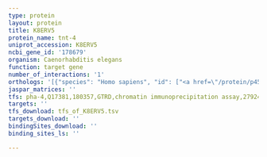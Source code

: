 ```yaml
---
type: protein
layout: protein
title: K8ERV5
protein_name: tnt-4
uniprot_accession: K8ERV5
ncbi_gene_id: '178679'
organism: Caenorhabditis elegans
function: target gene
number_of_interactions: '1'
orthologs: '[{"species": "Homo sapiens", "id": ["<a href=\"/protein/p45379\">P45379</a>"]}, {"species": "Mus musculus", "id": ["Q6P3Z7", "J3QP61"]}, {"species": "Rattus norvegicus", "id": ["Q7TNB2", "A0A0G2JSW6", "P50753"]}, {"species": "Drosophila melanogaster", "id": ["<a href=\"/protein/p19351\">P19351</a>"]}, {"species": "Danio rerio", "id": ["E7EYC9", "<a href=\"/protein/b3dg30\">B3DG30</a>", "A0A0R4IJP0", "<a href=\"/protein/q8avb1\">Q8AVB1</a>", "<a href=\"/protein/a8wga6\">A8WGA6</a>"]}]'
jaspar_matrices: ''
tfs: pha-4,Q17381,180357,GTRD,chromatin immunoprecipitation assay,27924024%5Buid%5D,No
targets: ''
tfs_download: tfs_of_K8ERV5.tsv
targets_download: ''
bindingSites_download: ''
binding_sites_ls: ''

---
```

